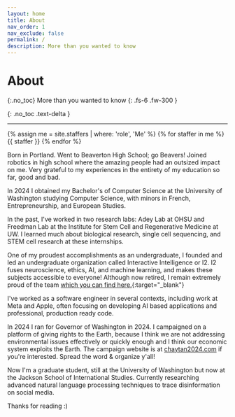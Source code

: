 ```yaml
---
layout: home
title: About
nav_order: 1
nav_exclude: false
permalink: /
description: More than you wanted to know 
---
```


# About
{:.no_toc}
More than you wanted to know
{: .fs-6 .fw-300 }


[comment]: # (## Table of contents)

[comment]: # (1. TOC)

[comment]: # (   {:toc})

{: .no_toc .text-delta }


---

{% assign me = site.staffers | where: 'role', 'Me' %}
{% for staffer in me %}
{{ staffer }}
{% endfor %}

Born in Portland. Went to Beaverton High School; go Beavers! Joined robotics in high school where the amazing people had an outsized impact on me. Very grateful to my experiences in the entirety of my education so far, good and bad.  

In 2024 I obtained my Bachelor's of Computer Science at the University of Washington studying Computer Science, with minors in French, Entrepreneurship, and European Studies.  

In the past, I've worked in two research labs: Adey Lab at OHSU and Freedman Lab at the Institute for Stem Cell and Regenerative Medicine at UW. I learned much about biological research, single cell sequencing, and STEM cell research at these internships.  

One of my proudest accomplishments as an undergraduate, I founded and led an undergraduate organization called Interactive Intelligence or I2. I2 fuses neuroscience, ethics, AI, and machine learning, and makes these subjects accessible to everyone!
Although now retired, I remain extremely proud of the team [which you can find here.](https://interactive-intelligence.github.io){:target="_blank"}  

I've worked as a software engineer in several contexts, including work at Meta and Apple, often focusing on developing AI based applications and professional, production ready code.  
  
In 2024 I ran for Governor of Washington in 2024. I campaigned on a platform of giving rights to the Earth, because I think we are not addressing environmental issues effectively or quickly enough and I think our economic system exploits the Earth. The campaign website is at [chaytan2024.com](https://chaytan2024.com) if you're interested. Spread the word & organize y'all!  

Now I'm a graduate student, still at the University of Washington but now at the Jackson School of International Studies. Currently researching advanced natural language processing techniques to trace disinformation on social media. 

Thanks for reading :\)
